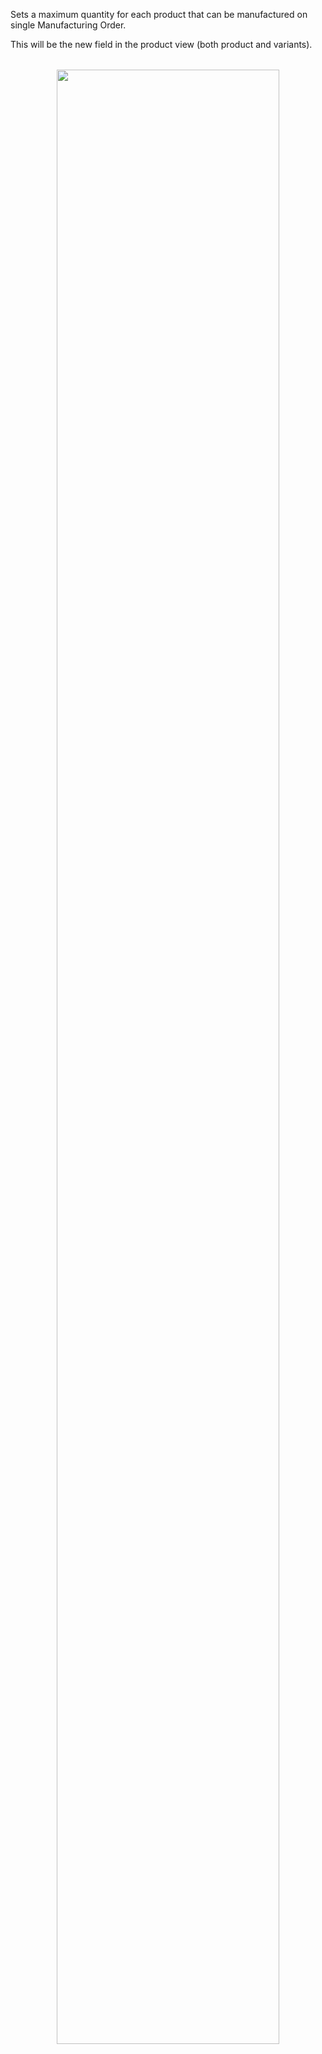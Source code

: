 Sets a maximum quantity for each product that can be manufactured on single Manufacturing Order.

This will be the new field in the product view (both product and variants).
    <div align="center" style="margin: 2rem;">
        <img src="./static/description/screenshot1.png" width="90%" style="border-radius: 5px;">
    </div>
